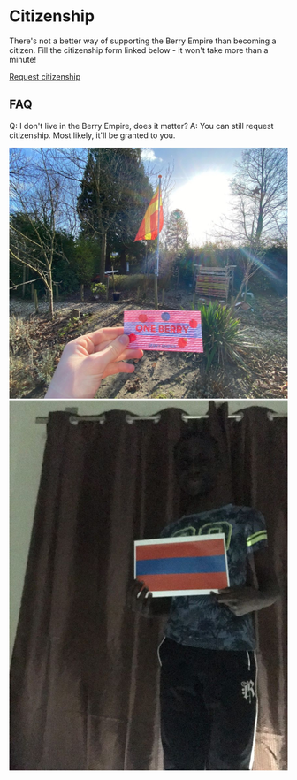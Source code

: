 # Citizenship
There's not a better way of supporting the Berry Empire than becoming a citizen.
Fill the citizenship form linked below - it won't take more than a minute!

<a class="thickbutton thick" target="_blank" href="https://docs.google.com/forms/d/e/1FAIpQLSfkJTmNNMBZQjtnY1X0qukH5jc4miOadwbrQjsZ3HqjJVhTfQ/viewform?usp=sf_link"> <span>Request citizenship</span> </a>

## FAQ
Q: I don't live in the Berry Empire, does it matter?
A: You can still request citizenship. Most likely, it'll be granted to you.


<img src="/images/pangeria4.jpg">
<img src="/images/toubak.jpg">
